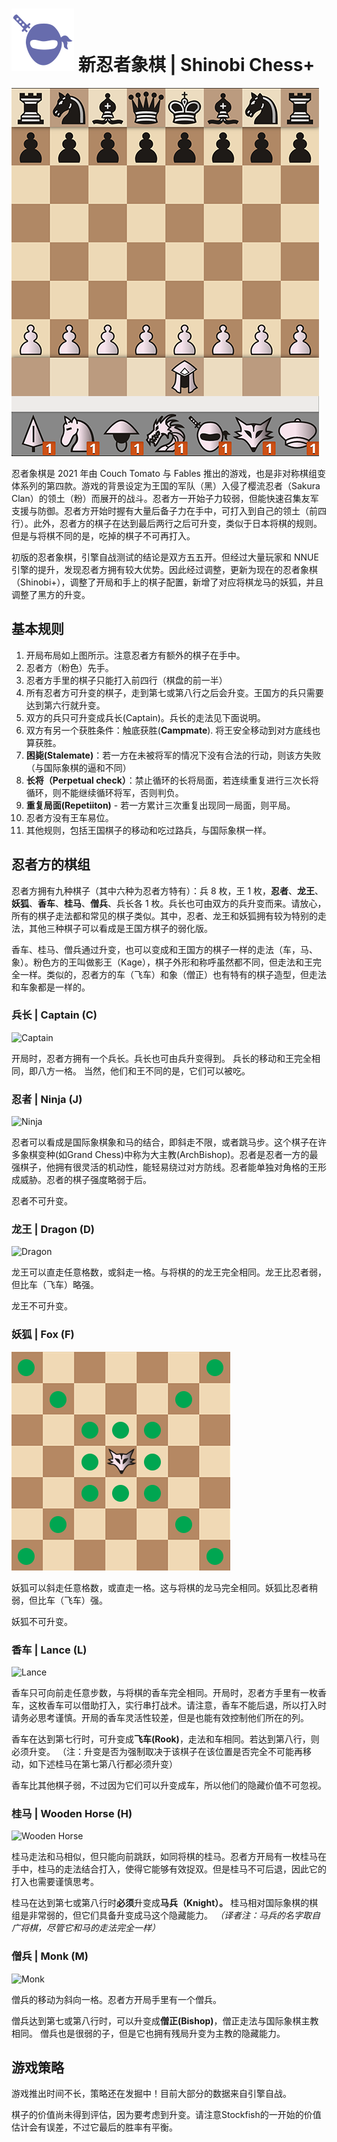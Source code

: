 # ![Shinobi chess+](https://github.com/gbtami/pychess-variants/blob/master/static/icons/shinobi.svg) 新忍者象棋 | Shinobi Chess+

![Shinobi+](https://github.com/gbtami/pychess-variants/blob/master/static/images/CVariantsGuide/Shinobiplus.png)

忍者象棋是 2021 年由 Couch Tomato 与 Fables 推出的游戏，也是非对称棋组变体系列的第四款。游戏的背景设定为王国的军队（黑）入侵了樱流忍者（Sakura Clan）的领土（粉）而展开的战斗。忍者方一开始子力较弱，但能快速召集友军支援与防御。忍者方开始时握有大量后备子力在手中，可打入到自己的领土（前四行）。此外，忍者方的棋子在达到最后两行之后可升变，类似于日本将棋的规则。但是与将棋不同的是，吃掉的棋子不可再打入。

初版的忍者象棋，引擎自战测试的结论是双方五五开。但经过大量玩家和 NNUE 引擎的提升，发现忍者方拥有较大优势。因此经过调整，更新为现在的忍者象棋（Shinobi+），调整了开局和手上的棋子配置，新增了对应将棋龙马的妖狐，并且调整了黑方的升变。

## 基本规则
1.	开局布局如上图所示。注意忍者方有额外的棋子在手中。
2.  忍者方（粉色）先手。
3.  忍者方手里的棋子只能打入前四行（棋盘的前一半）
4.	所有忍者方可升变的棋子，走到第七或第八行之后会升变。王国方的兵只需要达到第六行就升变。
5.	双方的兵只可升变成兵长(Captain)。兵长的走法见下面说明。
6.	双方有另一个获胜条件：触底获胜(**Campmate**). 将王安全移动到对方底线也算获胜。
7.	**困毙(Stalemate)**：若一方在未被将军的情况下没有合法的行动，则该方失败（与国际象棋的逼和不同）
8.	**长将（Perpetual check）**：禁止循环的长将局面，若连续重复进行三次长将循环，则不能继续循环将军，否则判负。
9.	**重复局面(Repetiiton)** - 若一方累计三次重复出现同一局面，则平局。
9.	忍者方没有王车易位。
10.	其他规则，包括王国棋子的移动和吃过路兵，与国际象棋一样。

## 忍者方的棋组

忍者方拥有九种棋子（其中六种为忍者方特有）：兵 8 枚，王 1 枚，**忍者**、**龙王**、**妖狐**、**香车**、**桂马**、**僧兵**、兵长各 1 枚。兵长也可由双方的兵升变而来。请放心，所有的棋子走法都和常见的棋子类似。其中，忍者、龙王和妖狐拥有较为特别的走法，其他三种棋子可以看成是王国方棋子的弱化版。

香车、桂马、僧兵通过升变，也可以变成和王国方的棋子一样的走法（车，马、象）。粉色方的王叫做影王（Kage），棋子外形和称呼虽然都不同，但走法和王完全一样。类似的，忍者方的车（飞车）和象（僧正）也有特有的棋子造型，但走法和车象都是一样的。 

### 兵长 | Captain (C)

![Captain](https://github.com/gbtami/pychess-variants/blob/master/static/images/CVariantsGuide/ClanCaptain.png)

开局时，忍者方拥有一个兵长。兵长也可由兵升变得到。
兵长的移动和王完全相同，即八方一格。
当然，他们和王不同的是，它们可以被吃。

### 忍者 | Ninja (J)

![Ninja](https://github.com/gbtami/pychess-variants/blob/master/static/images/CVariantsGuide/Ninja.png)

忍者可以看成是国际象棋象和马的结合，即斜走不限，或者跳马步。这个棋子在许多象棋变种(如Grand Chess)中称为大主教(ArchBishop)。忍者是忍者一方的最强棋子，他拥有很灵活的机动性，能轻易绕过对方防线。忍者能单独对角格的王形成威胁。忍者的棋子强度略弱于后。

忍者不可升变。

### 龙王 | Dragon (D)

![Dragon](https://github.com/gbtami/pychess-variants/blob/master/static/images/CVariantsGuide/Dragon.png)

龙王可以直走任意格数，或斜走一格。与将棋的的龙王完全相同。龙王比忍者弱，但比车（飞车）略强。

龙王不可升变。

### 妖狐 | Fox (F)

![Fox](https://github.com/gbtami/pychess-variants/blob/master/static/images/CVariantsGuide/Fox.png)

妖狐可以斜走任意格数，或直走一格。这与将棋的龙马完全相同。妖狐比忍者稍弱，但比车（飞车）强。

妖狐不可升变。

### 香车 | Lance (L)

![Lance](https://github.com/gbtami/pychess-variants/blob/master/static/images/CVariantsGuide/Lance.png)

香车只可向前走任意步数，与将棋的香车完全相同。开局时，忍者方手里有一枚香车，这枚香车可以借助打入，实行串打战术。请注意，香车不能后退，所以打入时请务必思考谨慎。开局的香车灵活性较差，但是也能有效控制他们所在的列。

香车在达到第七行时，可升变成**飞车(Rook)**，走法和车相同。若达到第八行，则必须升变。
（注：升变是否为强制取决于该棋子在该位置是否完全不可能再移动，如下述桂马在第七第八行都必须升变）

香车比其他棋子弱，不过因为它们可以升变成车，所以他们的隐藏价值不可忽视。

### 桂马 | Wooden Horse (H)

![Wooden Horse](https://github.com/gbtami/pychess-variants/blob/master/static/images/CVariantsGuide/Horse.png)

桂马走法和马相似，但只能向前跳跃，如同将棋的桂马。忍者方开局有一枚桂马在手中，桂马的走法结合打入，使得它能够有效捉双。但是桂马不可后退，因此它的打入也需要谨慎思考。

桂马在达到第七或第八行时**必须**升变成**马兵（Knight）。**
桂马相对国际象棋的棋组是非常弱的，但它们具备升变成马这个隐藏能力。
*（译者注：马兵的名字取自广将棋，尽管它和马的走法完全一样）*

### 僧兵 | Monk (M)

![Monk](https://github.com/gbtami/pychess-variants/blob/master/static/images/CVariantsGuide/Monk.png)

僧兵的移动为斜向一格。忍者方开局手里有一个僧兵。

僧兵达到第七或第八行时，可以升变成**僧正(Bishop)**，僧正走法与国际象棋主教相同。
僧兵也是很弱的子，但是它也拥有残局升变为主教的隐藏能力。
 
## 游戏策略
游戏推出时间不长，策略还在发掘中！目前大部分的数据来自引擎自战。

棋子的价值尚未得到评估，因为要考虑到升变。请注意Stockfish的一开始的价值估计会有误差，不过它最后的胜率有平衡。
